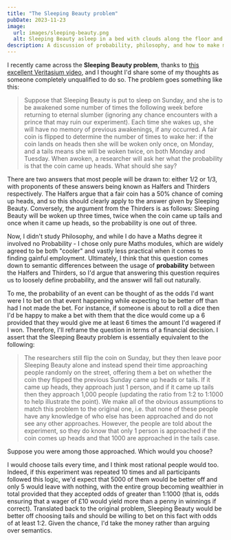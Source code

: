 ```yaml
---
title: "The Sleeping Beauty problem"
pubDate: 2023-11-23
image:
  url: images/sleeping-beauty.png
  alt: Sleeping Beauty asleep in a bed with clouds along the floor and dice floating in the air.
description: A discussion of probability, philosophy, and how to make money when a stranger approaches you with a curious proposition.
---
```


I recently came across the **Sleeping Beauty problem**, thanks to [this excellent Veritasium video](https://www.youtube.com/watch?v=XeSu9fBJ2sI), and I thought I'd share some of my thoughts as someone completely unqualified to do so. The problem goes something like this:

> Suppose that Sleeping Beauty is put to sleep on Sunday, and she is to be awakened some number of times the following week before returning to eternal slumber (ignoring any chance encounters with a prince that may ruin our experiment). Each time she wakes up, she will have no memory of previous awakenings, if any occurred. A fair coin is flipped to determine the number of times to wake her: if the coin lands on heads then she will be woken only once, on Monday, and a tails means she will be woken twice, on both Monday and Tuesday.
> When awoken, a researcher will ask her what the probability is that the coin came up heads. What should she say?

There are two answers that most people will be drawn to: either 1/2 or 1/3, with proponents of these answers being known as Halfers and Thirders respectively. The Halfers argue that a fair coin has a 50% chance of coming up heads, and so this should clearly apply to the answer given by Sleeping Beauty. Conversely, the argument from the Thirders is as follows: Sleeping Beauty will be woken up three times, twice when the coin came up tails and once when it came up heads, so the probability is one out of three.

Now, I didn't study Philosophy, and while I do have a Maths degree it involved no Probability - I chose only pure Maths modules, which are widely agreed to be both "cooler" and vastly less practical when it comes to finding gainful employment. Ultimately, I think that this question comes down to semantic differences between the usage of **probability** between the Halfers and Thirders, so I'd argue that answering this question requires us to loosely define probability, and the answer will fall out naturally.

To me, the probability of an event can be thought of as the odds I'd want were I to bet on that event happening while expecting to be better off than had I not made the bet. For instance, if someone is about to roll a dice then I'd be happy to make a bet with them that the dice would come up a 6 provided that they would give me at least 6 times the amount I'd wagered if I won. Therefore, I'll reframe the question in terms of a financial decision. I assert that the Sleeping Beauty problem is essentially equivalent to the following:

> The researchers still flip the coin on Sunday, but they then leave poor Sleeping Beauty alone and instead spend their time approaching people randomly on the street, offering them a bet on whether the coin they flipped the previous Sunday came up heads or tails. If it came up heads, they approach just 1 person, and if it came up tails then they approach 1,000 people (updating the ratio from 1:2 to 1:1000 to help illustrate the point). We make all of the obvious assumptions to match this problem to the original one, i.e. that none of these people have any knowledge of who else has been approached and do not see any other approaches. However, the people are told about the experiment, so they do know that only 1 person is approached if the coin comes up heads and that 1000 are approached in the tails case.

Suppose you were among those approached. Which would you choose?

I would choose tails every time, and I think most rational people would too. Indeed, if this experiment was repeated 10 times and all participants followed this logic, we'd expect that 5000 of them would be better off and only 5 would leave with nothing, with the entire group becoming wealthier in total provided that they accepted odds of greater than 1:1000 (that is, odds ensuring that a wager of £10 would yield more than a penny in winnings if correct). Translated back to the original problem, Sleeping Beauty would be better off choosing tails and should be willing to bet on this fact with odds of at least 1:2. Given the chance, I'd take the money rather than arguing over semantics.
